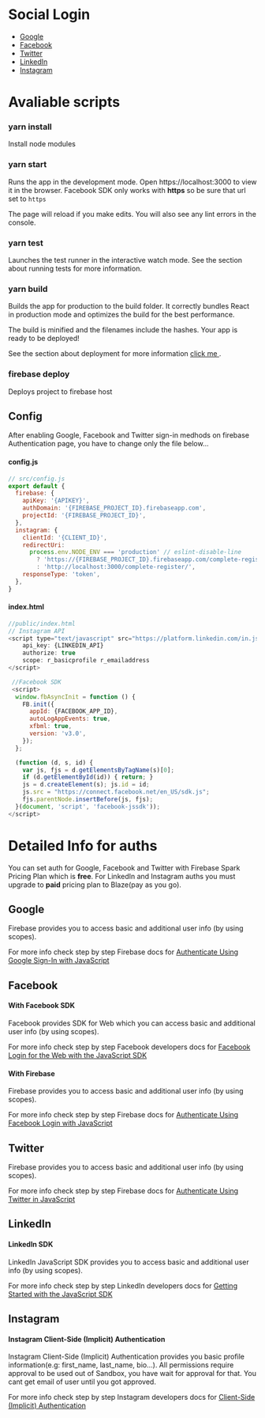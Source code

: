 # Social Login

  <ul>
    <li><a href="#google">Google</a></li>
    <li><a href="#facebook">Facebook</a></li>
    <li><a href="#twitter">Twitter</a></li>
    <li><a href="#linkedin">LinkedIn</a></li>
    <li><a href="#instagram">Instagram</a></li>
  </ul>

# Avaliable scripts

### yarn install

Install node modules

### yarn start

Runs the app in the development mode.
Open https://localhost:3000 to view it in the browser. Facebook SDK only works with **https** so be sure that url set to `https`

The page will reload if you make edits.
You will also see any lint errors in the console.

### yarn test

Launches the test runner in the interactive watch mode.
See the section about running tests for more information.

### yarn build

Builds the app for production to the build folder.
It correctly bundles React in production mode and optimizes the build for the best performance.

The build is minified and the filenames include the hashes.
Your app is ready to be deployed!

See the section about deployment for more information <a href="https://github.com/facebook/create-react-app/blob/master/packages/react-scripts/template/README.md#deployment"> click me </a>.

### firebase deploy

Deploys project to firebase host

## Config

After enabling Google, Facebook and Twitter sign-in medhods on firebase Authentication page, you have to change only the file below...

#### config.js

```js
// src/config.js
export default {
  firebase: {
    apiKey: '{APIKEY}',
    authDomain: '{FIREBASE_PROJECT_ID}.firebaseapp.com',
    projectId: '{FIREBASE_PROJECT_ID}',
  },
  instagram: {
    clientId: '{CLIENT_ID}',
    redirectUri:
      process.env.NODE_ENV === 'production' // eslint-disable-line
        ? 'https://{FIREBASE_PROJECT_ID}.firebaseapp.com/complete-register/'
        : 'http://localhost:3000/complete-register/',
    responseType: 'token',
  },
}
```

#### index.html

```js
//public/index.html
// Instagram API
<script type="text/javascript" src="https://platform.linkedin.com/in.js">
    api_key: {LINKEDIN_API}
    authorize: true
    scope: r_basicprofile r_emailaddress
</script>

 //Facebook SDK
 <script>
  window.fbAsyncInit = function () {
    FB.init({
      appId: {FACEBOOK_APP_ID},
      autoLogAppEvents: true,
      xfbml: true,
      version: 'v3.0',
    });
  };

  (function (d, s, id) {
    var js, fjs = d.getElementsByTagName(s)[0];
    if (d.getElementById(id)) { return; }
    js = d.createElement(s); js.id = id;
    js.src = "https://connect.facebook.net/en_US/sdk.js";
    fjs.parentNode.insertBefore(js, fjs);
  }(document, 'script', 'facebook-jssdk'));
</script>
```

# Detailed Info for auths

You can set auth for Google, Facebook and Twitter with Firebase Spark Pricing Plan which is **free**. For LinkedIn and Instagram auths you must upgrade to **paid** pricing plan to Blaze(pay as you go).

## Google

Firebase provides you to access basic and additional user info (by using scopes).

For more info check step by step Firebase docs for <a href="https://firebase.google.com/docs/auth/web/google-signin">Authenticate Using Google Sign-In with JavaScript</a>

## Facebook

#### With Facebook SDK

Facebook provides SDK for Web which you can access basic and additional user info (by using scopes).

For more info check step by step Facebook developers docs for <a href="https://developers.facebook.com/docs/facebook-login/web/">Facebook Login for the Web with the JavaScript SDK</a>

#### With Firebase

Firebase provides you to access basic and additional user info (by using scopes).

For more info check step by step Firebase docs for <a href="https://firebase.google.com/docs/auth/web/facebook-login">Authenticate Using Facebook Login with JavaScript</a>

## Twitter

Firebase provides you to access basic and additional user info (by using scopes).

For more info check step by step Firebase docs for <a href="https://firebase.google.com/docs/auth/web/twitter-login">Authenticate Using Twitter in JavaScript</a>

## LinkedIn

#### LinkedIn SDK

LinkedIn JavaScript SDK provides you to access basic and additional user info (by using scopes).

For more info check step by step LinkedIn developers docs for <a href="https://developer.linkedin.com/docs/getting-started-js-sdk">Getting Started with the JavaScript SDK</a>

## Instagram

#### Instagram Client-Side (Implicit) Authentication

Instagram Client-Side (Implicit) Authentication provides you basic profile information(e.g: first_name, last_name, bio...). All permissions require approval to be used out of Sandbox, you have wait for approval for that. You cant get email of user until you got approved.

For more info check step by step Instagram developers docs for <a href="https://www.instagram.com/developer/authentication/">Client-Side (Implicit) Authentication</a>
